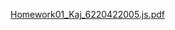 [Homework01_Kaj_6220422005.js.pdf](https://github.com/kajkulchanarat/BADS7105/files/6512573/Homework01_Kaj_6220422005.js.pdf)
